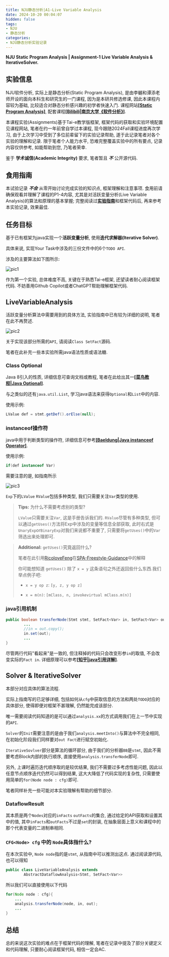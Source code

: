 ```yaml
---
title: NJU静态分析|A1-Live Variable Analysis
date: 2024-10-20 00:04:07
hidden: false
tags:
- NJU
- 静态分析
categories:
- NJU静态分析实验记录
---
```


**NJU Static Program Analysis | Assignment-1 Live Variable Analysis & IterativeSolver.**

<!--more-->

## 实验信息

NJU软件分析, 实际上是静态分析(Static Program Analysis), 是由李樾和谭添老师开设的面向本科生和研究生的一门课程, 因为是本研共修选修课, 因此本课程内容较为基础, 比较适合对静态分析感兴趣的初学者快速入门. 课程网站[**[Static Program Analysis]**](https://tai-e.pascal-lab.net/lectures.html), 配套课程[**[Bilibili|南京大学《软件分析》]**](https://www.bilibili.com/video/BV1b7411K7P4).

本课程实验(Assignments)基于Tai-e教学版框架, 框架代码的获取和实验环境配置见课程网站, 笔者在约一年前曾自学过本课程, 现今跟随2024Fall课程进度再次学习, 由于上次学习中受到了多位前辈留下的实验记录帮助, 遂于此记录笔者对各个实验的理解和记录. 限于笔者个人能力水平, 恐难完整覆盖实验中的所有要点, 记录内容仅供参考, 如能帮助到您, 乃笔者荣幸.

鉴于 **学术诚信(Academic Integrity)** 要求, 笔者暂且 ***不*** 公开源代码.

## 食用指南

本试验记录 ***不会*** 从零开始讨论完成实验的知识点, 框架理解和注意事项. 食用前请确保观看并理解了课程的P1-4内容, 尤其是对活跃变量分析(Live Variable Analysis)的算法和原理的基本掌握; 完整阅读过[**实验指南**](https://tai-e.pascal-lab.net/pa1.html)和框架代码后, 再来参考本实验记录, 效果最佳.

## 任务目标

基于已有框架为java实现一个**活跃变量分析**, 使用**迭代求解器(Iterative Solver)**.

具体来说, 实现Your Task中涉及的三份文件中的6个`TODO API`.

涉及的主要算法如下图所示:

![pic1](SPA-A1/pic1.png)

作为第一个实验, 总体难度不高, 关键在于熟悉Tai-e框架, 还望读者耐心阅读框架代码. 不妨善用Github Copilot或者ChatGPT帮助理解框架代码.

## LiveVariableAnalysis

活跃变量分析算法中需要用到的具体方法, 实验指南中已有较为详细的说明, 笔者在此不再赘述.

![pic2](SPA-A1/pic2.png)

关于实现该部分所需的`API`, 请阅读`Class SetFact`源码.

笔者在此补充一些本实验所需java语法性质或语法糖.

### Class Optional

Java 8引入的性质, 详细信息可查询文档或教程, 笔者在此给出其一[**[菜鸟教程|Java Optional]**](https://www.runoob.com/java/java8-optional-class.html).

与之类似的还有`java.util.List`, 学习java语法来获得`Optional`和`List`中的内容.

使用示例:

``` java
LValue def = stmt.getDef().orElse(null);
```

### instanceof操作符

java中用于判断类型的操作符, 详细信息可参考[**[Baeldung|Java instanceof Operator]**](https://www.baeldung.com/java-instanceof).

使用示例:

```java
if(def instanceof Var)
```

需要注意的是, 如指南所示

![pic3](SPA-A1/pic3.png)

`Exp`下的`LValue` `RValue`包括多种类型, 我们只需要关注`Var`类型的使用.

> **Tips:** 为什么不需要考虑别的类型?
>
> `LValue`只需要关注`Var`, 这是手册告诉我们的. `RValue`尽管有多种类型, 但可以通过`getUses()`方法将Exp中涉及的变量等信息全部获取, 此时右式是`UnaryExp`or`BinaryExp`对我们来说都不重要了, 只需要将`getUses()`中的`Var`筛选出来处理即可.

> **Additional:** `getUses()`究竟返回什么?
> 
> 笔者在此引用[RicoloveFeng](https://github.com/RicoloveFeng)在[SPA-Freestyle-Guidance](https://github.com/RicoloveFeng/SPA-Freestyle-Guidance)中的解释
>
> 你可能想知道 `getUses()` 除了 `x = y` 这条语句之外还返回些什么东西.我们举点例子吧:
>
> - `x = y op z`: `[y, z, y op z]`
> 
> - `x = m(n)`: `[mClass, n, invokevirtual mClass.m(n)]`

### java引用机制

```java
public boolean transferNode(Stmt stmt, SetFact<Var> in, SetFact<Var> out) {
        ...
        //in = out.copy();
        in.set(out);
        ...
}
```

尽管两行代码"看起来"是一致的, 但注释掉的代码只会改变形参`in`的取值, 不会改变实际的`Fact in`. 详细原理可以参考[**[知乎|java引用详解]**](https://zhuanlan.zhihu.com/p/453857961).

## Solver & IterativeSolver

本部分对应具体的算法流程.

实际上指南写的已足够详细, 包括如何从`cfg`中获取信息的方法和两处`TODO`对应的具体部分, 使得即便对框架不甚理解, 仍然能完成该部分.

唯一需要阅读代码知道的是可以通过`analysis.xx`的方式调用我们在上一节中实现的`API`.

`Solver`的`Init`需要注意的是由于我们`analysis.meetInto()`与算法中不完全相同, 在初始化阶段我们同样要对`out Fact`进行赋空初始化.

`IterativeSovlver`部分是算法的循环部分, 由于我们的分析器`BB`是`stmt`, 因此不需要考虑Block内部的执行顺序, 直接使用`analysis.transferNode`即可.

另外, 上课时遍历迭代顺序取的是较优结果, 我们不需要过多考虑性能问题, 因此以任意节点顺序迭代仍然可以得到结果, 这大大降低了代码实现的复杂性, 只需要使用简单的`for(Node node : cfg)`即可.

笔者同样补充一些可能对本实验理解有帮助的细节部分.

### DataflowResult

其本质是两个`Nodes`对应的`inFacts` `outFacts`的集合, 通过给定的API获取和设置其中的值, 其中`inFacts`和`outFacts`不过是`set`的封装, 在抽象层面上意义和课程中的那个代表变量的二进制串相同.

### `CFG<Node> cfg` 中的 `Node`具体指什么?

在本次实验中, `Node node`指的是`stmt`, 从指南中可以推测出这点. 通过阅读源代码, 也可以得知

```java
public class LiveVariableAnalysis extends
        AbstractDataflowAnalysis<Stmt, SetFact<Var>>
```

所以我们可以直接使用以下代码

```java
for(Node node : cfg){
    ...
    analysis.transferNode(node, in, out);
    ...
}    
```

## 总结

总的来说这次实验的难点在于框架代码的理解, 笔者在记录中提及了部分关键定义和代码理解, 只要耐心阅读框架代码, 相信一定会AC.
